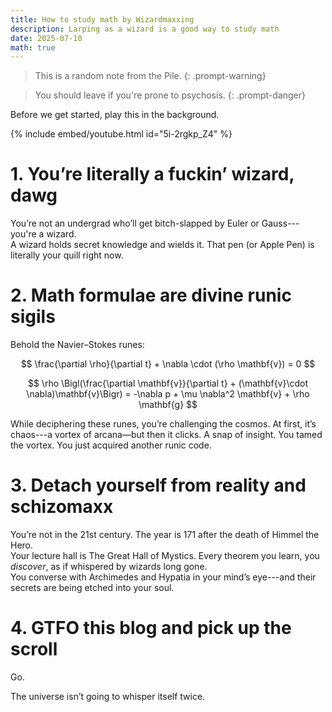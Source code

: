 ```yaml
---
title: How to study math by Wizardmaxxing
description: Larping as a wizard is a good way to study math
date: 2025-07-10
math: true
---
```


> This is a random note from the Pile.
{: .prompt-warning}


> You should leave if you're prone to psychosis.
{: .prompt-danger}

Before we get started, play this in the background.

{% include embed/youtube.html id="5i-2rgkp_Z4" %}

# 1. You’re literally a fuckin’ wizard, dawg

You’re not an undergrad who’ll get bitch-slapped by Euler or Gauss---you're a wizard.  
A wizard holds secret knowledge and wields it. That pen (or Apple Pen) is literally your quill right now.

# 2. Math formulae are divine runic sigils

Behold the Navier–Stokes runes:

$$
\frac{\partial \rho}{\partial t} + \nabla \cdot (\rho \mathbf{v}) = 0
$$

$$
\rho \Bigl(\frac{\partial \mathbf{v}}{\partial t} + (\mathbf{v}\cdot \nabla)\mathbf{v}\Bigr) = -\nabla p + \mu \nabla^2 \mathbf{v} + \rho \mathbf{g}
$$

While deciphering these runes, you’re challenging the cosmos. At first, it’s chaos---a vortex of arcana—but then it clicks. A snap of insight. You tamed the vortex. You just acquired another runic code.

# 3. Detach yourself from reality and schizomaxx

You’re not in the 21st century. The year is 171 after the death of Himmel the Hero.  
Your lecture hall is The Great Hall of Mystics. Every theorem you learn, you *discover*, as if whispered by wizards long gone.  
You converse with Archimedes and Hypatia in your mind’s eye---and their secrets are being etched into your soul.

# 4. GTFO this blog and pick up the scroll

Go.

The universe isn’t going to whisper itself twice.
